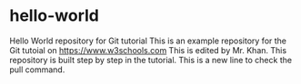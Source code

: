 # hello-world

Hello World repository for Git tutorial
This is an example repository for the Git tutoial on https://www.w3schools.com
This is edited by Mr. Khan.
This repository is built step by step in the tutorial.
This is a new line to check the pull command.

